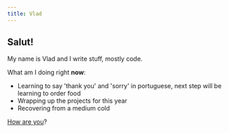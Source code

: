 ```yaml
---
title: Vlad
---
```


## Salut!

My name is Vlad and I write stuff, mostly code.

What am I doing right **now**:

- Learning to say 'thank you' and 'sorry' in portuguese, next step will be learning to order food
- Wrapping up the projects for this year
- Recovering from a medium cold

[How are you](mailto:vlad@nsu.ro?subject=Hey%2C%20I'm%20doing...)?
